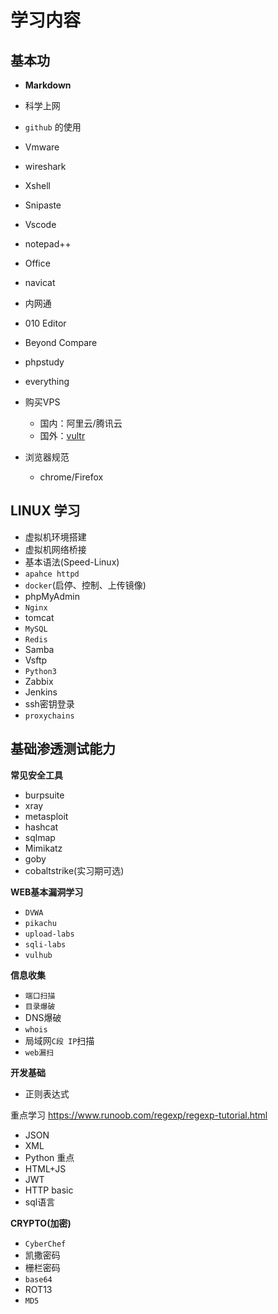 # 学习内容

## 基本功

- **Markdown**
- 科学上网
- `github` 的使用
- Vmware  
- wireshark  
- Xshell 
- Snipaste 
- Vscode  
- notepad++  
- Office  
- navicat
- 内网通  
- 010 Editor 
- Beyond Compare
- phpstudy  
- everything  
- 购买VPS
  - 国内：阿里云/腾讯云
  - 国外：[vultr](https://www.vultr.com/)

- 浏览器规范
  - chrome/Firefox

## LINUX 学习

- 虚拟机环境搭建  
- 虚拟机网络桥接  
- 基本语法(Speed-Linux)
- `apahce httpd` 
- `docker`(启停、控制、上传镜像) 
- phpMyAdmin 
- `Nginx` 
- tomcat  
- `MySQL` 
- `Redis`
- Samba 
- Vsftp 
- `Python3`  
- Zabbix  
- Jenkins 
- ssh密钥登录 
- `proxychains` 




## 基础渗透测试能力

**常见安全工具**

- burpsuite  
- xray  
- metasploit 
- hashcat 
- sqlmap  
- Mimikatz 
- goby 
- cobaltstrike(实习期可选)


**WEB基本漏洞学习**

- `DVWA`  
- `pikachu`  
- `upload-labs`
- `sqli-labs` 
- `vulhub` 

**信息收集**

- `端口扫描` 
- `目录爆破` 
- DNS爆破 
- `whois` 
- 局域网`C段 IP`扫描 
- `web漏扫` 

**开发基础**

- 正则表达式 

重点学习 https://www.runoob.com/regexp/regexp-tutorial.html
- JSON 
- XML 
- Python  重点
- HTML+JS 
- JWT 
- HTTP basic 
- sql语言  

**CRYPTO(加密)**

- `CyberChef`
- 凯撒密码
- 栅栏密码
- `base64`
- ROT13
- `MD5`















